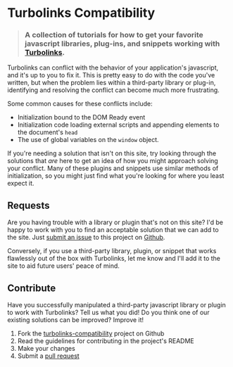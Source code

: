 # Turbolinks Compatibility

> ### A collection of tutorials for how to get your favorite javascript libraries, plug-ins, and snippets working with [Turbolinks](https://github.com/rails/turbolinks).

Turbolinks can conflict with the behavior of your application's javascript, and it's up to you to fix it.  This is pretty easy to do with the code you've written, but when the problem lies within a third-party library or plug-in, identifying and resolving the conflict can become much more frustrating.  

Some common causes for these conflicts include:

* Initialization bound to the DOM Ready event
* Initialization code loading external scripts and appending elements to the document's `head`
* The use of global variables on the `window` object.

If you're needing a solution that isn't on this site, try looking through the solutions that *are* here to get an idea of how you might approach solving your conflict.  Many of these plugins and snippets use similar methods of initialization, so you might just find what you're looking for where you least expect it.  
 
## Requests

Are you having trouble with a library or plugin that's not on this site?  I'd be happy to work with you to find an acceptable solution that we can add to the site.  Just [submit an issue](http://github.com/reednj77/turbolinks-compatibility/issues) to this project on [Github](http://github.com).

Conversely, if you use a third-party library, plugin, or snippet that works flawlessly out of the box with Turbolinks, let me know and I'll add it to the site to aid future users' peace of mind.

## Contribute

Have you successfully manipulated a third-party javascript library or plugin to work with Turbolinks?  Tell us what you did! Do you think one of our existing solutions can be improved?  Improve it!

1. Fork the [turbolinks-compatibility](http://github.com/reednj77/turbolinks-compatibility) project on Github
2. Read the guidelines for contributing in the project's README
3. Make your changes
4. Submit a [pull request](http://help.github.com/articles/using-pull-requests)


